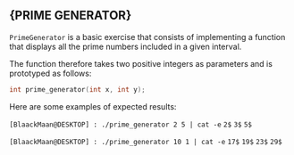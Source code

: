 ## {PRIME GENERATOR} 

`PrimeGenerator` is a basic exercise that consists of implementing a function that displays all the prime numbers included in a given interval.

The function therefore takes two positive integers as parameters and is prototyped as follows:
```c
int prime_generator(int x, int y);
```
Here are some examples of expected results:

`[BlaackMaan@DESKTOP] : ./prime_generator 2 5 | cat -e`
`2$`
`3$`
`5$`

`[BlaackMaan@DESKTOP] : ./prime_generator 10 1 | cat -e`
`17$`
`19$`
`23$`
`29$`

